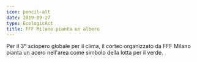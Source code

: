 ```yaml
---
icon: pencil-alt
date: 2019-09-27
type: EcologicAct
title: FFF Milano pianta un albero
---
```


Per il 3º sciopero globale per il clima, il corteo organizzato da FFF Milano pianta un acero nell'area come simbolo della lotta per il verde.

